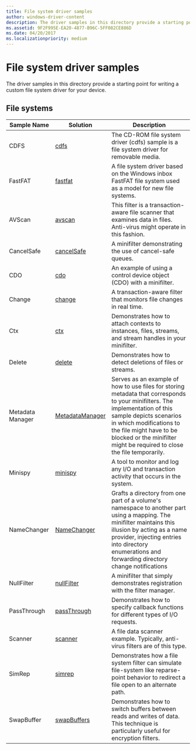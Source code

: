 ```yaml
---
title: File system driver samples
author: windows-driver-content
description: The driver samples in this directory provide a starting point for writing a custom file system driver for your device.
ms.assetid: 9F2F995E-EA20-4877-B96C-5FF082CE886D
ms.date: 04/20/2017
ms.localizationpriority: medium
---
```


# File system driver samples


The driver samples in this directory provide a starting point for writing a custom file system driver for your device.

## File systems


| Sample Name      | Solution                                                           | Description                                                                                                                                                                                                                                                                            |
|------------------|--------------------------------------------------------------------|----------------------------------------------------------------------------------------------------------------------------------------------------------------------------------------------------------------------------------------------------------------------------------------|
| CDFS             | [cdfs](http://go.microsoft.com/fwlink/p/?LinkId=617642)            | The CD-ROM file system driver (cdfs) sample is a file system driver for removable media.                                                                                                                                                                                               |
| FastFAT          | [fastfat](http://go.microsoft.com/fwlink/p/?LinkId=620305)         | A file system driver based on the Windows inbox FastFAT file system used as a model for new file systems.                                                                                                                                                                              |
| AVScan           | [avscan](http://go.microsoft.com/fwlink/p/?LinkId=617644)          | This filter is a transaction-aware file scanner that examines data in files. Anti-virus might operate in this fashion.                                                                                                                                                                 |
| CancelSafe       | [cancelSafe](http://go.microsoft.com/fwlink/p/?LinkId=617645)      | A minifilter demonstrating the use of cancel-safe queues.                                                                                                                                                                                                                              |
| CDO              | [cdo](http://go.microsoft.com/fwlink/p/?LinkId=617646)             | An example of using a control device object (CDO) with a minifilter.                                                                                                                                                                                                                   |
| Change           | [change](http://go.microsoft.com/fwlink/p/?LinkId=617647)          | A transaction-aware filter that monitors file changes in real time.                                                                                                                                                                                                                    |
| Ctx              | [ctx](http://go.microsoft.com/fwlink/p/?LinkId=617648)             | Demonstrates how to attach contexts to instances, files, streams, and stream handles in your minifilter.                                                                                                                                                                               |
| Delete           | [delete](http://go.microsoft.com/fwlink/p/?LinkId=617649)          | Demonstrates how to detect deletions of files or streams.                                                                                                                                                                                                                              |
| Metadata Manager | [MetadataManager](http://go.microsoft.com/fwlink/p/?LinkId=617650) | Serves as an example of how to use files for storing metadata that corresponds to your minifilters. The implementation of this sample depicts scenarios in which modifications to the file might have to be blocked or the minifilter might be required to close the file temporarily. |
| Minispy          | [minispy](http://go.microsoft.com/fwlink/p/?LinkId=617651)         | A tool to monitor and log any I/O and transaction activity that occurs in the system.                                                                                                                                                                                                  |
| NameChanger      | [NameChanger](http://go.microsoft.com/fwlink/p/?LinkId=617652)     | Grafts a directory from one part of a volume's namespace to another part using a mapping. The minifilter maintains this illusion by acting as a name provider, injecting entries into directory enumerations and forwarding directory change notifications                             |
| NullFilter       | [nullFilter](http://go.microsoft.com/fwlink/p/?LinkId=617653)      | A minifilter that simply demonstrates registration with the filter manager.                                                                                                                                                                                                            |
| PassThrough      | [passThrough](http://go.microsoft.com/fwlink/p/?LinkId=617654)     | Demonstrates how to specify callback functions for different types of I/O requests.                                                                                                                                                                                                    |
| Scanner          | [scanner](http://go.microsoft.com/fwlink/p/?LinkId=617655)         | A file data scanner example. Typically, anti-virus filters are of this type.                                                                                                                                                                                                           |
| SimRep           | [simrep](http://go.microsoft.com/fwlink/p/?LinkId=617656)          | Demonstrates how a file system filter can simulate file-system like reparse-point behavior to redirect a file open to an alternate path.                                                                                                                                               |
| SwapBuffer       | [swapBuffers](http://go.microsoft.com/fwlink/p/?LinkId=617657)     | Demonstrates how to switch buffers between reads and writes of data. This technique is particularly useful for encryption filters.                                                                                                                                                     |

 

 

 




